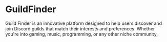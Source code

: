 # GuildFinder
Guild Finder is an innovative platform designed to help users discover and join Discord guilds that match their interests and preferences. Whether you're into gaming, music, programming, or any other niche community,
